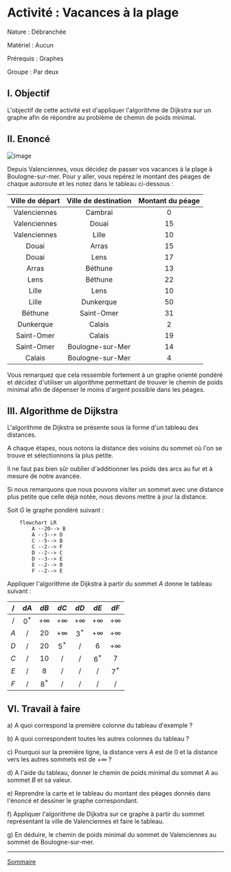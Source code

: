 # Activité : Vacances à la plage

Nature : Débranchée

Matériel : Aucun

Prérequis : Graphes

Groupe : Par deux

## I. Objectif

L'objectif de cette activité est d'appliquer l'algorithme de Dijkstra sur un graphe afin de répondre au problème de chemin de poids minimal.

## II. Enoncé

![image](./img/npdc.png)

Depuis Valenciennes, vous décidez de passer vos vacances à la plage à Boulogne-sur-mer. Pour y aller, vous repérez le montant des péages de chaque autoroute et les notez dans le tableau ci-dessous :

| Ville de départ | Ville de destination | Montant du péage |
| :---: | :---: | :---: |
| Valenciennes | Cambrai | $0$ |
| Valenciennes | Douai | $15$ |
| Valenciennes | Lille | $10$ |
| Douai | Arras | $15$ |
| Douai | Lens | $17$ |
| Arras | Béthune | $13$ |
| Lens | Béthune | $22$ |
| Lille | Lens | $10$ |
| Lille | Dunkerque | $50$ |
| Béthune | Saint-Omer | $31$ |
| Dunkerque | Calais | $2$ |
| Saint-Omer | Calais | $19$ |
| Saint-Omer | Boulogne-sur-Mer | $14$ |
| Calais | Boulogne-sur-Mer | $4$ |

Vous remarquez que cela ressemble fortement à un graphe orienté pondéré et décidez d'utiliser un algorithme permettant de trouver le chemin de poids minimal afin de dépenser le moins d'argent possible dans les péages.

## III. Algorithme de Dijkstra

L'algorithme de Dijkstra se présente sous la forme d'un tableau des distances.

A chaque étapes, nous notons la distance des voisins du sommet où l'on se trouve et sélectionnons la plus petite.

Il ne faut pas bien sûr oublier d'additionner les poids des arcs au fur et à mesure de notre avancée.

Si nous remarquons que nous pouvons visiter un sommet avec une distance plus petite que celle déjà notée, nous devons mettre à jour la distance.

Soit $G$ le graphe pondéré suivant :

```mermaid
    flowchart LR
        A --20--> B
        A --3--> D
        C --5--> B
        C --2--> F
        D --2--> C
        D --3--> E
        E --2--> B
        F --2--> E
```

Appliquer l'algorithme de Dijkstra à partir du sommet $A$ donne le tableau suivant :

| / | $dA$ | $dB$ | $dC$ | $dD$ | $dE$ | $dF$ |
| :---: | :---: | :---: | :---: | :---: | :---: | :---: |
| / | $0^*$ | $+\infty$ | $+\infty$ | $+\infty$ | $+\infty$ | $+\infty$ |
| $A$ | / | $20$ | $+\infty$ | $3^*$ | $+\infty$ |$+\infty$ |$+\infty$ |
| $D$ | / | $20$ | $5^*$ | / | $6$ | $+\infty$ |
| $C$ | / | $10$ | / | / | $6^*$ | $7$ |
| $E$ | / | $8$ | / | / | / | $7^*$ |
| $F$ | / | $8^*$ | / | / | / | / |


## VI. Travail à faire

a) A quoi correspond la première colonne du tableau d'exemple ?

b) A quoi correspondent toutes les autres colonnes du tableau ?

c) Pourquoi sur la première ligne, la distance vers $A$ est de $0$ et la distance vers les autres sommets est de $+\infty$ ?

d) A l'aide du tableau, donner le chemin de poids minimal du sommet $A$ au sommet $B$ et sa valeur.

e) Reprendre la carte et le tableau du montant des péages donnés dans l'énoncé et dessiner le graphe correspondant.

f) Appliquer l'algorithme de Dijkstra sur ce graphe à partir du sommet représentant la ville de Valenciennes et faire le tableau.

g) En déduire, le chemin de poids minimal du sommet de Valenciennes au sommet de Boulogne-sur-mer.

___________________

[Sommaire](./../README.md)
